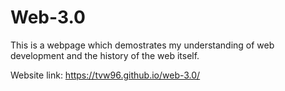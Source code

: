 # Web-3.0

This is a webpage which demostrates my understanding of web development and the history of the web itself.

Website link: https://tvw96.github.io/web-3.0/
